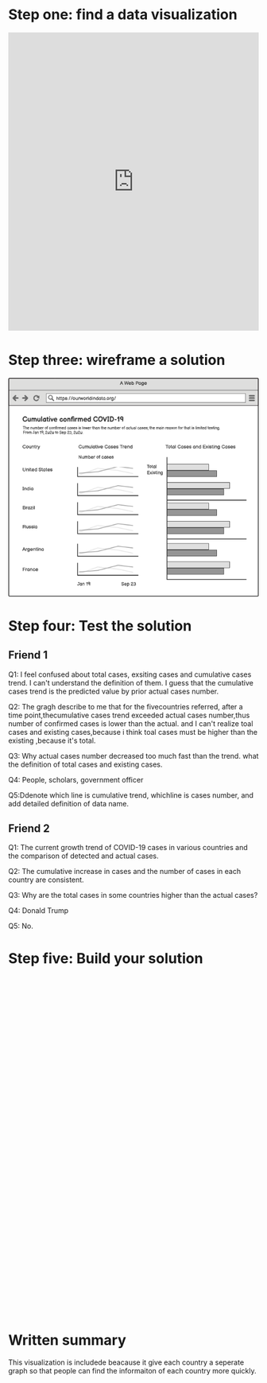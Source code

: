 # Step one: find a data visualization
<iframe src="https://ourworldindata.org/coronavirus-data-explorer?zoomToSelection=true&country=&region=World&casesMetric=true&interval=total&aligned=true&hideControls=true&smoothing=0&pickerMetric=location&pickerSort=asc" loading="lazy" style="width: 100%; height: 600px; border: 0px none;"></iframe>

# Step three: wireframe a solution
![Explanation of data viz](2.png)

# Step four: Test the solution
## Friend 1
Q1: I feel confused about total cases, exsiting cases and cumulative cases trend. I can't understand the definition of them. I guess that the cumulative cases trend is the predicted value by prior actual cases number.

Q2: The gragh describe to me that for the fivecountries referred, after a time point,thecumulative cases trend exceeded actual cases number,thus number of confirmed cases is lower than the actual. and I can't realize toal cases and existing cases,because i think toal cases must be higher than the existing ,because it's total.

Q3: Why actual cases number decreased too much fast than the trend. what the definition of total cases and existing cases.

Q4: People, scholars, government officer

Q5:Ddenote which line is cumulative trend, whichline is cases number, and add detailed definition of data name.


## Friend 2
Q1: The current growth trend of COVID-19 cases in various countries and the comparison of detected and actual cases.

Q2: The cumulative increase in cases and the number of cases in each country are consistent.

Q3: Why are the total cases in some countries higher than the actual cases?

Q4: Donald Trump

Q5: No.

# Step five: Build your solution
<script type='text/javascript' src='https://prod-useast-a.online.tableau.com/javascripts/api/viz_v1.js'></script><div class='tableauPlaceholder' style='width: 1536px; height: 677px;'><object class='tableauViz' width='1536' height='677' style='display:none;'><param name='host_url' value='https%3A%2F%2Fprod-useast-a.online.tableau.com%2F' /> <param name='embed_code_version' value='3' /> <param name='site_root' value='&#47;t&#47;yus' /><param name='name' value='Assignment341_0&#47;Sheet1' /><param name='tabs' value='no' /><param name='toolbar' value='yes' /><param name='showAppBanner' value='false' /></object></div>
<div class="flourish-embed flourish-chart" data-src="visualisation/3825334" data-url="https://flo.uri.sh/visualisation/3825334/embed" aria-label=""><script src="https://public.flourish.studio/resources/embed.js"></script></div>



# Written summary
This visualization is includede beacause it give each country a seperate graph so that people can find the informaiton of each country more quickly.
